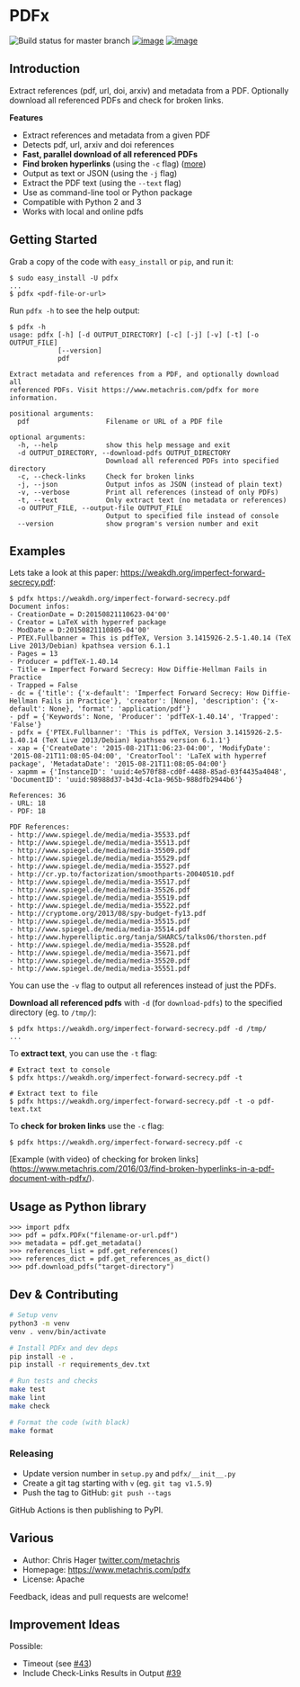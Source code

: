 # PDFx

![Build status for master branch](https://github.com/metachris/pdfx/workflows/Lint%20and%20test/badge.svg)
[![image](https://badge.fury.io/py/pdfx.svg)](https://pypi.python.org/pypi/pdfx)
[![image](https://img.shields.io/badge/license-Apache-blue.svg)](https://github.com/metachris/pdfx/blob/master/LICENSE)

## Introduction

Extract references (pdf, url, doi, arxiv) and metadata from a PDF.
Optionally download all referenced PDFs and check for broken links.

**Features**

-   Extract references and metadata from a given PDF
-   Detects pdf, url, arxiv and doi references
-   **Fast, parallel download of all referenced PDFs**
-   **Find broken hyperlinks** (using the `-c` flag)
    ([more](https://www.metachris.com/2016/03/find-broken-hyperlinks-in-a-pdf-document-with-pdfx/))
-   Output as text or JSON (using the `-j` flag)
-   Extract the PDF text (using the `--text` flag)
-   Use as command-line tool or Python package
-   Compatible with Python 2 and 3
-   Works with local and online pdfs

## Getting Started

Grab a copy of the code with `easy_install` or `pip`, and run it:

    $ sudo easy_install -U pdfx
    ...
    $ pdfx <pdf-file-or-url>

Run `pdfx -h` to see the help output:

    $ pdfx -h
    usage: pdfx [-h] [-d OUTPUT_DIRECTORY] [-c] [-j] [-v] [-t] [-o OUTPUT_FILE]
                [--version]
                pdf

    Extract metadata and references from a PDF, and optionally download all
    referenced PDFs. Visit https://www.metachris.com/pdfx for more information.

    positional arguments:
      pdf                   Filename or URL of a PDF file

    optional arguments:
      -h, --help            show this help message and exit
      -d OUTPUT_DIRECTORY, --download-pdfs OUTPUT_DIRECTORY
                            Download all referenced PDFs into specified directory
      -c, --check-links     Check for broken links
      -j, --json            Output infos as JSON (instead of plain text)
      -v, --verbose         Print all references (instead of only PDFs)
      -t, --text            Only extract text (no metadata or references)
      -o OUTPUT_FILE, --output-file OUTPUT_FILE
                            Output to specified file instead of console
      --version             show program's version number and exit

## Examples

Lets take a look at this paper:
<https://weakdh.org/imperfect-forward-secrecy.pdf>:

    $ pdfx https://weakdh.org/imperfect-forward-secrecy.pdf
    Document infos:
    - CreationDate = D:20150821110623-04'00'
    - Creator = LaTeX with hyperref package
    - ModDate = D:20150821110805-04'00'
    - PTEX.Fullbanner = This is pdfTeX, Version 3.1415926-2.5-1.40.14 (TeX Live 2013/Debian) kpathsea version 6.1.1
    - Pages = 13
    - Producer = pdfTeX-1.40.14
    - Title = Imperfect Forward Secrecy: How Diffie-Hellman Fails in Practice
    - Trapped = False
    - dc = {'title': {'x-default': 'Imperfect Forward Secrecy: How Diffie-Hellman Fails in Practice'}, 'creator': [None], 'description': {'x-default': None}, 'format': 'application/pdf'}
    - pdf = {'Keywords': None, 'Producer': 'pdfTeX-1.40.14', 'Trapped': 'False'}
    - pdfx = {'PTEX.Fullbanner': 'This is pdfTeX, Version 3.1415926-2.5-1.40.14 (TeX Live 2013/Debian) kpathsea version 6.1.1'}
    - xap = {'CreateDate': '2015-08-21T11:06:23-04:00', 'ModifyDate': '2015-08-21T11:08:05-04:00', 'CreatorTool': 'LaTeX with hyperref package', 'MetadataDate': '2015-08-21T11:08:05-04:00'}
    - xapmm = {'InstanceID': 'uuid:4e570f88-cd0f-4488-85ad-03f4435a4048', 'DocumentID': 'uuid:98988d37-b43d-4c1a-965b-988dfb2944b6'}

    References: 36
    - URL: 18
    - PDF: 18

    PDF References:
    - http://www.spiegel.de/media/media-35533.pdf
    - http://www.spiegel.de/media/media-35513.pdf
    - http://www.spiegel.de/media/media-35509.pdf
    - http://www.spiegel.de/media/media-35529.pdf
    - http://www.spiegel.de/media/media-35527.pdf
    - http://cr.yp.to/factorization/smoothparts-20040510.pdf
    - http://www.spiegel.de/media/media-35517.pdf
    - http://www.spiegel.de/media/media-35526.pdf
    - http://www.spiegel.de/media/media-35519.pdf
    - http://www.spiegel.de/media/media-35522.pdf
    - http://cryptome.org/2013/08/spy-budget-fy13.pdf
    - http://www.spiegel.de/media/media-35515.pdf
    - http://www.spiegel.de/media/media-35514.pdf
    - http://www.hyperelliptic.org/tanja/SHARCS/talks06/thorsten.pdf
    - http://www.spiegel.de/media/media-35528.pdf
    - http://www.spiegel.de/media/media-35671.pdf
    - http://www.spiegel.de/media/media-35520.pdf
    - http://www.spiegel.de/media/media-35551.pdf

You can use the `-v` flag to output all references instead of just the
PDFs.

**Download all referenced pdfs** with `-d` (for `download-pdfs`) to the
specified directory (eg. to `/tmp/`):

    $ pdfx https://weakdh.org/imperfect-forward-secrecy.pdf -d /tmp/
    ...

To **extract text**, you can use the `-t` flag:

    # Extract text to console
    $ pdfx https://weakdh.org/imperfect-forward-secrecy.pdf -t

    # Extract text to file
    $ pdfx https://weakdh.org/imperfect-forward-secrecy.pdf -t -o pdf-text.txt

To **check for broken links** use the `-c` flag:

    $ pdfx https://weakdh.org/imperfect-forward-secrecy.pdf -c

\[Example (with video) of checking for broken
links\](<https://www.metachris.com/2016/03/find-broken-hyperlinks-in-a-pdf-document-with-pdfx/>).

## Usage as Python library

    >>> import pdfx
    >>> pdf = pdfx.PDFx("filename-or-url.pdf")
    >>> metadata = pdf.get_metadata()
    >>> references_list = pdf.get_references()
    >>> references_dict = pdf.get_references_as_dict()
    >>> pdf.download_pdfs("target-directory")

## Dev & Contributing

```bash
# Setup venv
python3 -m venv
venv . venv/bin/activate

# Install PDFx and dev deps
pip install -e .
pip install -r requirements_dev.txt

# Run tests and checks
make test
make lint
make check

# Format the code (with black)
make format
```

### Releasing

* Update version number in `setup.py` and `pdfx/__init__.py`
* Create a git tag starting with `v` (eg. `git tag v1.5.9`)
* Push the tag to GitHub: `git push --tags`

GitHub Actions is then publishing to PyPI.


## Various

- Author: Chris Hager [twitter.com/metachris](https://twitter.com/metachris)
- Homepage: https://www.metachris.com/pdfx
- License: Apache

Feedback, ideas and pull requests are welcome!


## Improvement Ideas

Possible:

- Timeout (see [#43](https://github.com/metachris/pdfx/issues/43))
- Include Check-Links Results in Output [#39](https://github.com/metachris/pdfx/issues/39)
